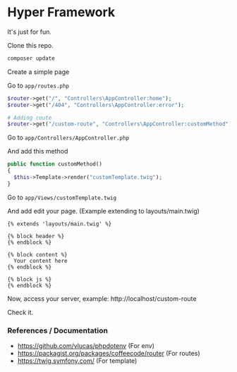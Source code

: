 # Hyper Framework
It's just for fun.

Clone this repo.

```bash
composer update
```

Create a simple page

Go to ```app/routes.php```

```php
$router->get("/", "Controllers\AppController:home");
$router->get("/404", "Controllers\AppController:error");

# Adding route
$router->get("/custom-route", "Controllers\AppController:customMethod");
```

Go to ```app/Controllers/AppController.php```

And add this method

```php
public function customMethod()
{
  $this->Template->render("customTemplate.twig");
}
```

Go to ```app/Views/customTemplate.twig```

And add edit your page. (Example extending to layouts/main.twig)

```twig
{% extends 'layouts/main.twig' %}

{% block header %}
{% endblock %}

{% block content %}
  Your content here
{% endblock %}

{% block js %}
{% endblock %}
```

Now, access your server, example: http://localhost/custom-route

Check it.

### References / Documentation
- https://github.com/vlucas/phpdotenv (For env)
- https://packagist.org/packages/coffeecode/router (For routes)
- https://twig.symfony.com/ (For template)